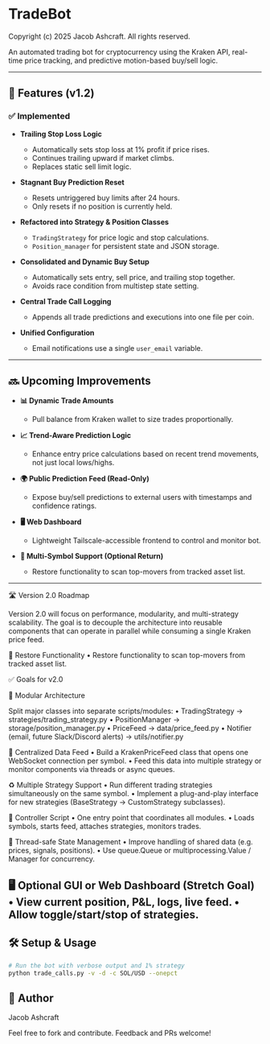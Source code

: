 # TradeBot
Copyright (c) 2025 Jacob Ashcraft. All rights reserved.

An automated trading bot for cryptocurrency using the Kraken API, real-time price tracking, and predictive motion-based buy/sell logic.

---

## 🚀 Features (v1.2)

### ✅ Implemented

* **Trailing Stop Loss Logic**

  * Automatically sets stop loss at 1% profit if price rises.
  * Continues trailing upward if market climbs.
  * Replaces static sell limit logic.

* **Stagnant Buy Prediction Reset**

  * Resets untriggered buy limits after 24 hours.
  * Only resets if no position is currently held.

* **Refactored into Strategy & Position Classes**

  * `TradingStrategy` for price logic and stop calculations.
  * `Position_manager` for persistent state and JSON storage.

* **Consolidated and Dynamic Buy Setup**

  * Automatically sets entry, sell price, and trailing stop together.
  * Avoids race condition from multistep state setting.

* **Central Trade Call Logging**

  * Appends all trade predictions and executions into one file per coin.

* **Unified Configuration**

  * Email notifications use a single `user_email` variable.

---

## 🔜 Upcoming Improvements

* **📊 Dynamic Trade Amounts**

  * Pull balance from Kraken wallet to size trades proportionally.

* **📈 Trend-Aware Prediction Logic**

  * Enhance entry price calculations based on recent trend movements, not just local lows/highs.

* **🌍 Public Prediction Feed (Read-Only)**

  * Expose buy/sell predictions to external users with timestamps and confidence ratings.

* **🖥️ Web Dashboard**

  * Lightweight Tailscale-accessible frontend to control and monitor bot.

* **📁 Multi-Symbol Support (Optional Return)**

  * Restore functionality to scan top-movers from tracked asset list.

---
🛣️ Version 2.0 Roadmap

Version 2.0 will focus on performance, modularity, and multi-strategy scalability. The goal is to decouple the architecture into reusable components that can operate in parallel while consuming a single Kraken price feed.

🔄 Restore Functionality
	•	Restore functionality to scan top-movers from tracked asset list.

✅ Goals for v2.0

🧱 Modular Architecture

Split major classes into separate scripts/modules:
	•	TradingStrategy → strategies/trading_strategy.py
	•	PositionManager → storage/position_manager.py
	•	PriceFeed → data/price_feed.py
	•	Notifier (email, future Slack/Discord alerts) → utils/notifier.py

🔗 Centralized Data Feed
	•	Build a KrakenPriceFeed class that opens one WebSocket connection per symbol.
	•	Feed this data into multiple strategy or monitor components via threads or async queues.

♻️ Multiple Strategy Support
	•	Run different trading strategies simultaneously on the same symbol.
	•	Implement a plug-and-play interface for new strategies (BaseStrategy → CustomStrategy subclasses).

🧠 Controller Script
	•	One entry point that coordinates all modules.
	•	Loads symbols, starts feed, attaches strategies, monitors trades.

🔐 Thread-safe State Management
	•	Improve handling of shared data (e.g. prices, signals, positions).
	•	Use queue.Queue or multiprocessing.Value / Manager for concurrency.

🖥️ Optional GUI or Web Dashboard (Stretch Goal)
	•	View current position, P&L, logs, live feed.
	•	Allow toggle/start/stop of strategies.
---

## 🛠️ Setup & Usage

```bash
# Run the bot with verbose output and 1% strategy
python trade_calls.py -v -d -c SOL/USD --onepct
```

## 👤 Author

Jacob Ashcraft

Feel free to fork and contribute. Feedback and PRs welcome!

